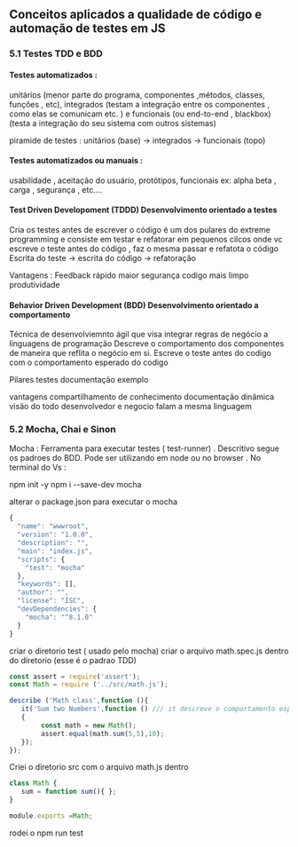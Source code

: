 ##  Conceitos aplicados a qualidade de código e automação de testes em JS 

### 5.1 Testes TDD e BDD 

####  Testes automatizados : 
unitários (menor parte do programa, componentes ,métodos, classes, funções , etc), 
integrados (testam a integração entre os componentes , como elas se comunicam etc. ) 
e funcionais (ou end-to-end , blackbox) (testa a integração do seu sistema com outros sistemas) 

piramide de testes : unitários (base) -> integrados -> funcionais (topo)

#### Testes automatizados  ou manuais : 
usabilidade , aceitação do usuário, protótipos, funcionais ex: alpha beta , carga , segurança , etc.... 

#### Test Driven Developoment (TDDD) Desenvolvimento orientado a testes 

Cria os testes antes de escrever o código é um dos pulares do extreme programming e consiste em testar e refatorar em pequenos cilcos onde vc escreve o teste antes do código , faz o mesma passar e refatota o código
Escrita do teste -> escrita do código -> refatoração 

Vantagens : 
Feedback rápido 
maior segurança 
codigo mais limpo 
produtividade 


#### Behavior Driven Development (BDD) Desenvolvimento orientado a comportamento
Técnica de desenvolviemnto ágil que visa integrar regras de negócio a linguagens de programação 
Descreve o comportamento dos componentes de maneira que reflita o negócio em si. 
Escreve o teste antes do codigo com o comportamento esperado do codigo 

Pilares 
testes 
documentação 
exemplo 

vantagens 
compartilhamento de conhecimento 
documentação dinâmica 
visão do todo desenvolvedor e negocio falam a mesma linguagem 



### 5.2 Mocha, Chai e Sinon 

Mocha : Ferramenta para executar testes ( test-runner) . Descritivo segue os padroes do BDD. Pode ser utilizando em node ou no browser . 
No terminal do Vs : 

npm init -y 
npm i --save-dev mocha 

alterar o package.json para executar o mocha 
```Javascript
{
  "name": "wwwroot",
  "version": "1.0.0",
  "description": "",
  "main": "index.js",
  "scripts": {
    "test": "mocha"
  },
  "keywords": [],
  "author": "",
  "license": "ISC",
  "devDependencies": {
    "mocha": "^8.1.0"
  }
}
```

criar o diretorio test ( usado pelo mocha) 
criar o arquivo math.spec.js dentro do diretorio (esse é o padrao TDD) 
```Javascript
const assert = require('assert');
const Math = require ('../src/math.js');

describe ('Math class',function (){ 
   it('Sum two Numbers',function () /// it descreve o comportamento esperado 
   {
        const math = new Math();
        assert.equal(math.sum(5,5),10);
   });  
});

```
Criei o diretorio src com o arquivo math.js dentro 
```Javascript
class Math {
   sum = function sum(){ };
}

module.exports =Math; 
```
rodei o npm run test 
```Javascript
```
```Javascript
```
```Javascript
```
```Javascript
```
```Javascript
```












